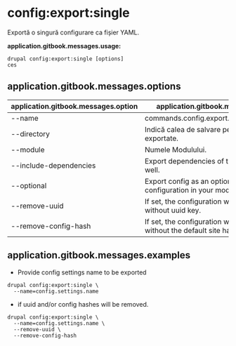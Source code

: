 # config:export:single
Exportă o singură configurare ca fișier YAML.

**application.gitbook.messages.usage:**
```
drupal config:export:single [options]
ces
```

## application.gitbook.messages.options
application.gitbook.messages.option | application.gitbook.messages.details
-------|-------------
--name | commands.config.export.single.options.name
--directory | Indică calea de salvare pentru configurările exportate.
--module | Numele Modulului.
--include-dependencies | Export dependencies of the configuration as well.
--optional | Export config as an optional YAML configuration in your module
--remove-uuid | If set, the configuration will be exported without uuid key.
--remove-config-hash | If set, the configuration will be exported without the default site hash key.

## application.gitbook.messages.examples
* Provide config settings name to be exported
```
drupal config:export:single \
  --name=config.settings.name
```
* if uuid and/or config hashes will be removed.
```
drupal config:export:single \
  --name=config.settings.name \
  --remove-uuid \
  --remove-config-hash
```
